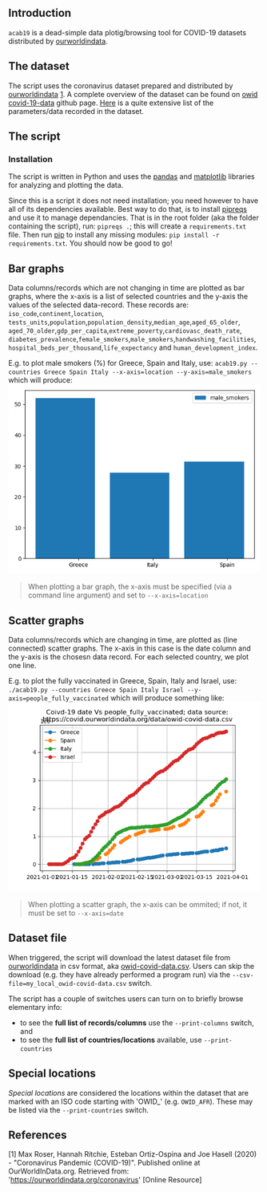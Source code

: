 ## Introduction

`acab19` is a dead-simple data plotig/browsing tool for COVID-19 datasets 
distributed by [ourworldindata](https://ourworldindata.org/coronavirus).

## The dataset

The script uses the coronavirus dataset prepared and distributed by 
[ourworldindata](https://ourworldindata.org/coronavirus) [1](#roseretal).
A complete overview of the dataset can be found on 
[owid covid-19-data](https://github.com/owid/covid-19-data/tree/master/public/data) 
github page. [Here](https://github.com/owid/covid-19-data/blob/master/public/data/owid-covid-codebook.csv) 
is a quite extensive list of the parameters/data recorded in the dataset.

## The script

### Installation

The script is written in Python and uses the [pandas](https://pandas.pydata.org/) and 
[matplotlib](https://matplotlib.org/) libraries for analyzing and plotting the 
data.

Since this is a script it does not need installation; you need however to have 
all of its dependencies available. Best way to do that, is to install 
[pipreqs](https://pypi.org/project/pipreqs/) and use it to manage dependancies. 
That is in the root folder (aka the folder containing the script), run:
`pipreqs .`; this will create a `requirements.txt` file. Then run [pip](https://pypi.org/project/pip/) 
to install any missing modules: `pip install -r requirements.txt`. You should 
now be good to go!

## Bar graphs

Data columns/records which are not changing in time are plotted as bar graphs, 
where the x-axis is a list of selected countries and the y-axis the values of 
the selected data-record. These records are: `iso_code`,`continent`,`location`, 
`tests_units`,`population`,`population_density`,`median_age`,`aged_65_older`, 
`aged_70_older`,`gdp_per_capita`,`extreme_poverty`,`cardiovasc_death_rate`, 
`diabetes_prevalence`,`female_smokers`,`male_smokers`,`handwashing_facilities`, 
`hospital_beds_per_thousand`,`life_expectancy` and `human_development_index`.

E.g. to plot male smokers (%) for Greece, Spain and Italy, use:
`acab19.py --countries Greece Spain Italy --x-axis=location --y-axis=male_smokers` 
which will produce:
![alt text](https://github.com/xanthospap/acab19/blob/main/gallery/gr_sp_it_male_smokers.png?raw=true)

> When plotting a bar graph, the x-axis must be specified (via a command line argument) and set to `--x-axis=location`

## Scatter graphs

Data columns/records which are changing in time, are plotted as (line connected) 
scatter graphs. The x-axis in this case is the date column and the y-axis is the 
chosesn data record. For each selected country, we plot one line.

E.g. to plot the fully vaccinated in Greece, Spain, Italy and Israel, use:
`./acab19.py --countries Greece Spain Italy Israel --y-axis=people_fully_vaccinated` 
which will produce something like:
![alt text](https://github.com/xanthospap/acab19/blob/main/gallery/gr_sp_it_is_people_vaccinated.png?raw=true)

> When plotting a scatter graph, the x-axis can be ommited; if not, it must be set to `--x-axis=date`

## Dataset file

When triggered, the script will download the latest dataset file from [ourworldindata](https://ourworldindata.org/coronavirus) 
in csv format, aka [owid-covid-data.csv](https://covid.ourworldindata.org/data/owid-covid-data.csv). 
Users can skip the download (e.g. they have already performed a program run) via the 
`--csv-file=my_local_owid-covid-data.csv` switch.

The script has a couple of switches users can turn on to briefly browse elementary info:
  
  * to see the __full list of records/columns__ use the `--print-columns` switch, and
  * to see the __full list of countries/locations__ available, use `--print-countries`

## Special locations

_Special locations_ are considered the locations within the dataset that are marked 
with an ISO code starting with 'OWID_' (e.g. `OWID_AFR`). These may be listed 
via the `--print-countries` switch.

## References
[1] <a id="roseretal"></a> Max Roser, Hannah Ritchie, Esteban Ortiz-Ospina and Joe Hasell (2020) - "Coronavirus Pandemic (COVID-19)". Published online at OurWorldInData.org. Retrieved from: 'https://ourworldindata.org/coronavirus' [Online Resource]
